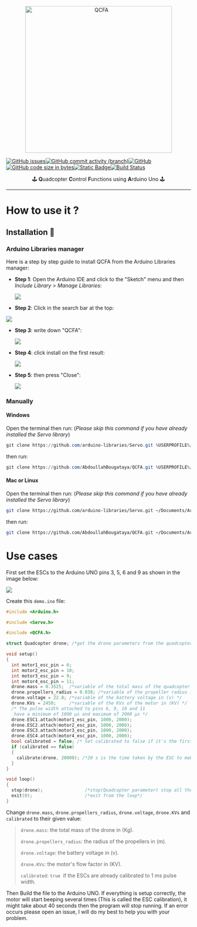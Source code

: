 <div align='center'><img src='./img/QCFA.png' alt="QCFA" width="400" height="400" style="display: block; margin: 0 auto"/></div>

[![GitHub issues](https://img.shields.io/github/issues/AbdoullahBougataya/QCFA?style=flat-square&logo=github&logoColor=cyan&color=cyan)](https://github.com/AbdoullahBougataya/QCFA/issues?q=is%3Aopen)[![GitHub commit activity (branch)](https://img.shields.io/github/commit-activity/t/AbdoullahBougataya/QCFA/main?style=flat-square&logo=git&logoColor=cyan&color=cyan)](https://github.com/AbdoullahBougataya/QCFA/commits/main)[![GitHub](https://img.shields.io/github/license/AbdoullahBougataya/QCFA?style=flat-square&logo=firefox&logoColor=cyan&color=cyan)](https://github.com/AbdoullahBougataya/QCFA/blob/main/LICENSE)[![GitHub code size in bytes](https://img.shields.io/github/languages/code-size/AbdoullahBougataya/QCFA?style=flat-square&logo=github&logoColor=cyan&color=cyan)](#)[![Static Badge](https://img.shields.io/badge/Runs_on-Arduino_UNO-cyan?style=flat-square&logo=arduino&logoColor=cyan)](https://store.arduino.cc/products/arduino-uno-rev3)[![Build Status](https://img.shields.io/badge/build-passing-cyan?style=flat-square&logo=arduino&logoColor=cyan)](https://github.com/AbdoullahBougataya/QCFA/actions/workflows/check-arduino.yml)

<div align='center'>🕹️ <strong>Q</strong>uadcopter <strong>C</strong>ontrol <strong>F</strong>unctions using <strong>A</strong>rduino Uno 🕹️</div>

---

# How to use it ?

## Installation 💾

### Arduino Libraries manager

Here is a step by step guide to install QCFA from the Arduino Libraries manager:

- **Step 1**: Open the Arduino IDE and click to the "Sketch" menu and then *Include Library > Manage Libraries*:

  ![](./img/step01.png)

- **Step 2**: Click in the search bar at the top:

![](./img/step02.png)

- **Step 3**: write down "QCFA":

  ![](./img/step03.png)

- **Step 4**: click install on the first result:

  ![](./img/step04.png)

- **Step 5**: then press "Close":

  ![](./img/step05.png)

### Manually

#### Windows

Open the terminal then run: (*Please skip this command if you have already installed the Servo library*)

```powershell
git clone https://github.com/arduino-libraries/Servo.git %USERPROFILE%/Documents/Arduino/libraries/Servo
```

then run:

```powershell
git clone https://github.com/AbdoullahBougataya/QCFA.git %USERPROFILE%/Documents/Arduino/libraries/QCFA
```

#### Mac or Linux

Open the terminal then run: (*Please skip this command if you have already installed the Servo library*)

```bash
git clone https://github.com/arduino-libraries/Servo.git ~/Documents/Arduino/libraries/Servo
```

then run:

```bash
git clone https://github.com/AbdoullahBougataya/QCFA.git ~/Documents/Arduino/libraries/QCFA
```

# Use cases

First set the ESCs to the Arduino UNO pins 3, 5, 6 and 9 as shown in the image below:

![](./img/Circuit.png)

Create this `demo.ino` file:

```c++
#include <Arduino.h>

#include <Servo.h>

#include <QCFA.h>

struct Quadcopter drone; /*get the drone parameters from the quadcopter structure*/

void setup()
{
  int motor1_esc_pin = 6;
  int motor2_esc_pin = 10;
  int motor3_esc_pin = 9;
  int motor4_esc_pin = 11;
  drone.mass = 0.3525;  /*variable of the total mass of the quadcopter in (Kg) */
  drone.propellers_radius = 0.038; /*variable of the propeller radius in (m) */
  drone.voltage = 22.8; /*variable of the battery voltage in (v) */
  drone.KVs = 2450;     /*variable of the KVs of the motor in (KV) */
  /* The pulse width attached to pins 6, 9, 10 and 11
   have a minimum of 1000 µs and maximum of 2000 µs */
  drone.ESC1.attach(motor1_esc_pin, 1000, 2000);
  drone.ESC2.attach(motor2_esc_pin, 1000, 2000);
  drone.ESC3.attach(motor3_esc_pin, 1000, 2000);
  drone.ESC4.attach(motor4_esc_pin, 1000, 2000);
  bool calibrated = false; /* Set calibrated to false if it's the first time */
  if (calibrated == false)
  {
    calibrate(drone, 20000); /*20 s is the time taken by the ESC to make that beep so this calibration process will take 40s (it may vary depending on the ESCs used)*/
  }
}

void loop()
{
  stop(drone);                /*stop(Quadcopter parameter) stop all the motors*/
  exit(0);                    /*exit from the loop*/
}
```

Change `drone.mass`, `drone.propellers_radius`, `drone.voltage`,  `drone.KVs` and `calibrated` to their given value:

>`drone.mass`: the total mass of the drone in (Kg).
>
>`drone.propellers_radius`: the radius of the propellers in (m).
>
>`drone.voltage`: the battery voltage in (v).
>
>`drone.KVs`: the motor's flow factor in (KV).
>
>`calibrated`: `true `if the ESCs are already calibrated to 1 ms pulse width.

Then Build the file to the Arduino UNO. If everything is setup correctly, the motor will start beeping several times (This is called the ESC calibration), it might take about 40 seconds then the program will stop running. If an error occurs please open an issue, I will do my best to help you with your problem. 
